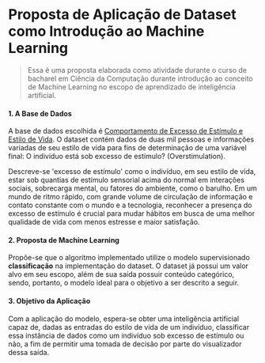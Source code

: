# Proposta de Aplicação de Dataset como Introdução ao Machine Learning

> Essa é uma proposta elaborada como atividade durante o curso de bacharel em Ciência da Computação durante introdução ao conceito de Machine Learning no escopo de aprendizado de inteligência artificial.

#### 1. A Base de Dados
A base de dados escolhida é [Comportamento de Excesso de Estímulo e Estilo de Vida](https://www.kaggle.com/datasets/miadul/overstimulation-behavior-and-lifestyle-dataset). O dataset contém dados de duas mil pessoas e informações variadas de seu estilo de vida para fins de determinação de uma variável final: O indivíduo está sob excesso de estímulo? (Overstimulation).

Descreve-se 'excesso de estímulo' como o indivíduo, em seu estilo de vida, estar sob quantias de estímulo sensorial acima do normal em interações sociais, sobrecarga mental, ou fatores do ambiente, como o barulho. Em um mundo de ritmo rápido, com grande volume de circulação de informação e contato constante com o mundo e a tecnologia, reconhecer a presença do excesso de estímulo é crucial para mudar hábitos em busca de uma melhor qualidade de vida com menos estresse e maior satisfação.
#### 2. Proposta de Machine Learning
Propõe-se que o algoritmo implementado utilize o modelo supervisionado **classificação** na implementação do dataset. O dataset já possui um valor alvo em seu escopo, além de sua saída possuir conteúdo categórico, sendo, portanto, o modelo ideal para o objetivo a ser descrito a seguir.
#### 3. Objetivo da Aplicação
Com a aplicação do modelo, espera-se obter uma inteligência artificial capaz de, dadas as entradas do estilo de vida de um indivíduo, classificar essa instância de dados como um indivíduo sob excesso de estímulo ou não, a fim de permitir uma tomada de decisão por parte do visualizador dessa saída.
